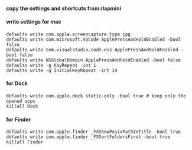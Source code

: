 #### copy  the settings and shortcuts from rlapmini


#### write settings for mac
```
defaults write com.apple.screencapture type jpg
defaults write com.microsoft.VSCode ApplePressAndHoldEnabled -bool false
defaults write com.visualstudio.code.oss ApplePressAndHoldEnabled -bool false
defaults write NSGlobalDomain ApplePressAndHoldEnabled -bool false
defaults write -g KeyRepeat -int 1
defaults write -g InitialKeyRepeat -int 14
```

#### for Dock
```
defaults write com.apple.dock static-only -bool true # keep only the opened apps
killall Dock
```

#### for Finder
```
defaults write com.apple.finder _FXShowPosixPathInTitle -bool true
defaults write com.apple.finder _FXSortFoldersFirst -bool true
killall Finder
```